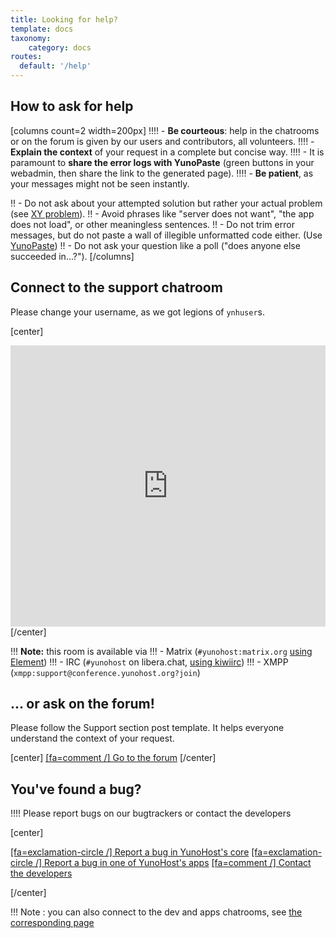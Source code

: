 ```yaml
---
title: Looking for help?
template: docs
taxonomy:
    category: docs
routes:
  default: '/help'
---
```


## How to ask for help

[columns count=2 width=200px]
!!!! - **Be courteous**: help in the chatrooms or on the forum is given by our users and contributors, all volunteers.
!!!! - **Explain the context** of your request in a complete but concise way.
!!!! - It is paramount to **share the error logs with YunoPaste** (green buttons in your webadmin, then share the link to the generated page).
!!!! - **Be patient**, as your messages might not be seen instantly.

!! - Do not ask about your attempted solution but rather your actual problem (see [XY problem](https://xyproblem.info/)).
!! - Avoid phrases like "server does not want", "the app does not load", or other meaningless sentences.
!! - Do not trim error messages, but do not paste a wall of illegible unformatted code either. (Use [YunoPaste](https://paste.yunohost.org))
!! - Do not ask your question like a poll ("does anyone else succeeded in...?").
[/columns]

## Connect to the support chatroom

Please change your username, as we got legions of `ynhuser`s.

[center]
<iframe src="https://kiwiirc.com/nextclient/?settings=d7be8b3b102382f81da862419a65c9b1" style="width:100%;height:450px;border:0;display:block"></iframe>
[/center]

!!! **Note:** this room is available via
!!! - Matrix (`#yunohost:matrix.org` [using Element](https://riot.im/app/#/room/#yunohost:matrix.org?target=_blank))
!!! - IRC (`#yunohost` on libera.chat, [using kiwiirc](https://web.libera.chat/#yunohost))
!!! - XMPP (`xmpp:support@conference.yunohost.org?join`)

## ... or ask on the forum!

Please follow the Support section post template. It helps everyone understand the context of your request.

[center]
[[fa=comment /] Go to the forum](https://forum.yunohost.org/?target=_blank&classes=btn,btn-lg,btn-success)
[/center]

## You've found a bug?

!!!! Please report bugs on our bugtrackers or contact the developers

[center]

[[fa=exclamation-circle /] Report a bug in YunoHost's core](https://github.com/yunohost/issues/issues?target=_blank&classes=btn,btn-lg,btn-warning)
[[fa=exclamation-circle /] Report a bug in one of YunoHost's apps](https://github.com/YunoHost-Apps?target=_blank&classes=btn,btn-lg,btn-warning)
[[fa=comment /] Contact the developers](https://web.libera.chat/#yunohost-dev&classes=btn,btn-lg,btn-warning)

[/center]

!!! Note : you can also connect to the dev and apps chatrooms, see [the corresponding page](/chat_rooms)
